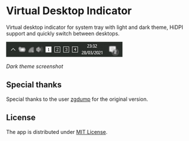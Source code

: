 # Virtual Desktop Indicator

Virtual desktop indicator for system tray with light and dark theme, HiDPI support and quickly switch between desktops.

<img src="./preview.jpg" alt="preview" width="316" height="41"/>

*Dark theme screenshot*

## Special thanks

Special thanks to the user [zgdump](https://github.com/zgdump) for the original version.

## License

The app is distributed under [MIT License](https://github.com/DanieleMarrone/windows-virtualdesktopindicator/blob/master/LICENSE).
